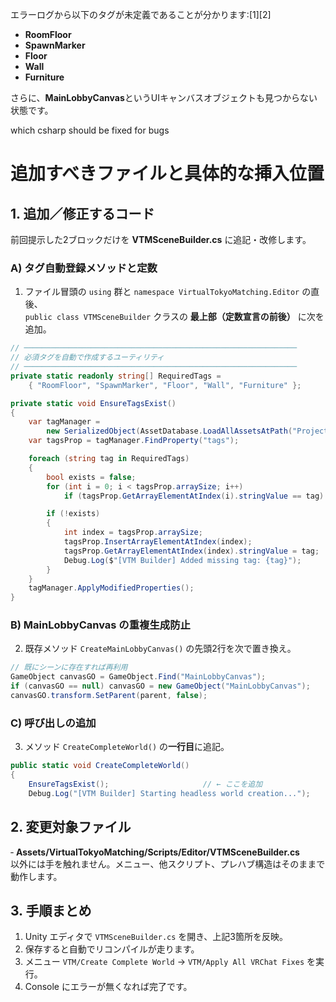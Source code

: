 エラーログから以下のタグが未定義であることが分かります:[1][2]
- **RoomFloor**
- **SpawnMarker** 
- **Floor**
- **Wall**
- **Furniture**

さらに、**MainLobbyCanvas**というUIキャンバスオブジェクトも見つからない状態です。

which csharp should be fixed for bugs

# 追加すべきファイルと具体的な挿入位置

## 1. 追加／修正するコード
前回提示した2ブロックだけを **VTMSceneBuilder.cs** に追記・改修します。

### A) タグ自動登録メソッドと定数
1. ファイル冒頭の `using` 群と `namespace VirtualTokyoMatching.Editor` の直後、  
   `public class VTMSceneBuilder` クラスの **最上部（定数宣言の前後）** に次を追加。

```csharp
// ─────────────────────────────────────────────────────────────
// 必須タグを自動で作成するユーティリティ
// ─────────────────────────────────────────────────────────────
private static readonly string[] RequiredTags =
    { "RoomFloor", "SpawnMarker", "Floor", "Wall", "Furniture" };

private static void EnsureTagsExist()
{
    var tagManager =
        new SerializedObject(AssetDatabase.LoadAllAssetsAtPath("ProjectSettings/TagManager.asset")[0]);
    var tagsProp = tagManager.FindProperty("tags");

    foreach (string tag in RequiredTags)
    {
        bool exists = false;
        for (int i = 0; i < tagsProp.arraySize; i++)
            if (tagsProp.GetArrayElementAtIndex(i).stringValue == tag) { exists = true; break; }

        if (!exists)
        {
            int index = tagsProp.arraySize;
            tagsProp.InsertArrayElementAtIndex(index);
            tagsProp.GetArrayElementAtIndex(index).stringValue = tag;
            Debug.Log($"[VTM Builder] Added missing tag: {tag}");
        }
    }
    tagManager.ApplyModifiedProperties();
}
```

### B) MainLobbyCanvas の重複生成防止
2. 既存メソッド `CreateMainLobbyCanvas()` の先頭2行を次で置き換え。

```csharp
// 既にシーンに存在すれば再利用
GameObject canvasGO = GameObject.Find("MainLobbyCanvas");
if (canvasGO == null) canvasGO = new GameObject("MainLobbyCanvas");
canvasGO.transform.SetParent(parent, false);
```

### C) 呼び出しの追加
3. メソッド `CreateCompleteWorld()` の**一行目**に追記。

```csharp
public static void CreateCompleteWorld()
{
    EnsureTagsExist();                     // ← ここを追加
    Debug.Log("[VTM Builder] Starting headless world creation...");
```

## 2. 変更対象ファイル
‐ **Assets/VirtualTokyoMatching/Scripts/Editor/VTMSceneBuilder.cs**  
  以外には手を触れません。メニュー、他スクリプト、プレハブ構造はそのままで動作します。

## 3. 手順まとめ
1. Unity エディタで `VTMSceneBuilder.cs` を開き、上記3箇所を反映。  
2. 保存すると自動でリコンパイルが走ります。  
3. メニュー `VTM/Create Complete World` → `VTM/Apply All VRChat Fixes` を実行。  
4. Console にエラーが無くなれば完了です。